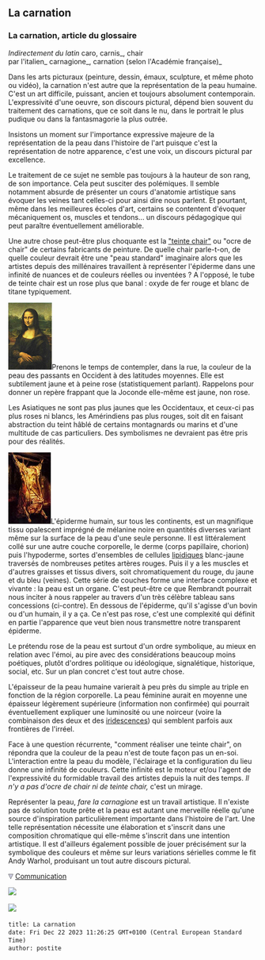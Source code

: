 ## La carnation
### La carnation, article du glossaire
 _Indirectement du latin_ caro, carnis_, chair  
par l'italien_ carnagione_, carnation (selon l'Académie française)_

Dans les arts picturaux (peinture, dessin, émaux, sculpture, et même photo ou vidéo), la carnation n'est autre que la représentation de la peau humaine. C'est un art difficile, puissant, ancien et toujours absolument contemporain. L'expressivité d'une oeuvre, son discours pictural, dépend bien souvent du traitement des carnations, que ce soit dans le nu, dans le portrait le plus pudique ou dans la fantasmagorie la plus outrée.

Insistons un moment sur l'importance expressive majeure de la représentation de la peau dans l'histoire de l'art puisque c'est la représentation de notre apparence, c'est une voix, un discours pictural par excellence.

Le traitement de ce sujet ne semble pas toujours à la hauteur de son rang, de son importance. Cela peut susciter des polémiques. Il semble notamment absurde de présenter un cours d'anatomie artistique sans évoquer les veines tant celles-ci pour ainsi dire nous parlent. Et pourtant, même dans les meilleures écoles d'art, certains se contentent d'évoquer mécaniquement os, muscles et tendons... un discours pédagogique qui peut paraître éventuellement améliorable.

Une autre chose peut-être plus choquante est la ["teinte chair"](terresrouges.html#teintechair) ou "ocre de chair" de certains fabricants de peinture. De quelle chair parle-t-on, de quelle couleur devrait être une "peau standard" imaginaire alors que les artistes depuis des millénaires travaillent à représenter l'épiderme dans une infinité de nuances et de couleurs réelles ou inventées ? A l'opposé, le tube de teinte chair est un rose plus que banal : oxyde de fer rouge et blanc de titane typiquement.

![](images/joconde.jpg)Prenons le temps de contempler, dans la rue, la couleur de la peau des passants en Occident à des latitudes moyennes. Elle est subtilement jaune et à peine rose (statistiquement parlant). Rappelons pour donner un repère frappant que la Joconde elle-même est jaune, non rose.

Les Asiatiques ne sont pas plus jaunes que les Occidentaux, et ceux-ci pas plus roses ni blancs, les Amérindiens pas plus rouges, soit dit en faisant abstraction du teint hâblé de certains montagnards ou marins et d'une multitude de cas particuliers. Des symbolismes ne devraient pas être pris pour des réalités.

![](images/rembrandtboeufecorche.jpg)L'épiderme humain, sur tous les continents, est un magnifique tissu opalescent imprégné de mélanine noire en quantités diverses variant même sur la surface de la peau d'une seule personne. Il est littéralement collé sur une autre couche corporelle, le derme (corps papillaire, chorion) puis l'hypoderme, sortes d'ensembles de cellules [lipidiques](lipide.html) blanc-jaune traversés de nombreuses petites artères rouges. Puis il y a les muscles et d'autres graisses et tissus divers, soit chromatiquement du rouge, du jaune et du bleu (veines). Cette série de couches forme une interface complexe et vivante : la peau est un organe. C'est peut-être ce que Rembrandt pourrait nous inciter à nous rappeler au travers d'un très célèbre tableau sans concessions (ci-contre). En dessous de l'épiderme, qu'il s'agisse d'un bovin ou d'un humain, il y a ça. Ce n'est pas rose, c'est une complexité qui définit en partie l'apparence que veut bien nous transmettre notre transparent épiderme.

Le prétendu rose de la peau est surtout d'un ordre symbolique, au mieux en relation avec l'émoi, au pire avec des considérations beaucoup moins poétiques, plutôt d'ordres politique ou idéologique, signalétique, historique, social, etc. Sur un plan concret c'est tout autre chose.

L'épaisseur de la peau humaine varierait à peu près du simple au triple en fonction de la région corporelle. La peau féminine aurait en moyenne une épaisseur légèrement supérieure (information non confirmée) qui pourrait éventuellement expliquer une luminosité ou une noirceur (voire la combinaison des deux et des [iridescences](iridescence.html)) qui semblent parfois aux frontières de l'irréel.

Face à une question récurrente, "comment réaliser une teinte chair", on répondra que la couleur de la peau n'est de toute façon pas un en-soi. L'interaction entre la peau du modèle, l'éclairage et la configuration du lieu donne une infinité de couleurs. Cette infinité est le moteur et/ou l'agent de l'expressivité du formidable travail des artistes depuis la nuit des temps. _Il n'y a pas d'ocre de chair ni de teinte chair,_ c'est un mirage.

Représenter la peau, _fare la carnagione_ est un travail artistique. Il n'existe pas de solution toute prête et la peau est autant une merveille réelle qu'une source d'inspiration particulièrement importante dans l'histoire de l'art. Une telle représentation nécessite une élaboration et s'inscrit dans une composition chromatique qui elle-même s'inscrit dans une intention artistique. Il est d'ailleurs également possible de jouer précisément sur la symbolique des couleurs et même sur leurs variations sérielles comme le fit Andy Warhol, produisant un tout autre discours pictural.



![](images/flechebas.gif) [Communication](http://www.artrealite.com/annonceurs.htm) 

[![](https://cbonvin.fr/sites/regie.artrealite.com/visuels/campagne1.png)](index-2.html#20131014)

![](https://cbonvin.fr/sites/regie.artrealite.com/visuels/campagne2.png)
```
title: La carnation
date: Fri Dec 22 2023 11:26:25 GMT+0100 (Central European Standard Time)
author: postite
```
